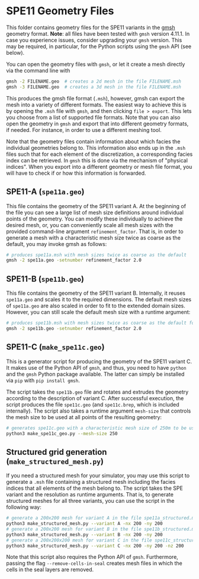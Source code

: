# SPE11 Geometry Files

This folder contains geometry files for the SPE11 variants in the [gmsh](https://gmsh.info/) geometry format.
__Note__: all files have been tested with `gmsh` version 4.11.1. In case you experience issues, consider upgrading
your `gmsh` version. This may be required, in particular, for the Python scripts using the `gmsh` API (see below).


You can open the geometry files with `gmsh`, or let it create a mesh directly via the command line with

```bash
gmsh -2 FILENAME.geo  # creates a 2d mesh in the file FILENAME.msh
gmsh -3 FILENAME.geo  # creates a 3d mesh in the file FILENAME.msh
```

This produces the gmsh file format (`.msh`), however, gmsh can export the mesh into a variety of different formats.
The easiest way to achieve this is by opening the `.msh` file with `gmsh`, and then clicking `file > export`. This
lets you choose from a list of supported file formats. Note that you can also open the geometry in `gmsh` and export
that into different geometry formats, if needed. For instance, in order to use a different meshing tool.

Note that the geometry files contain information about which facies the individual geometries belong to. This information
also ends up in the `.msh` files such that for each element of the discretization, a corresponding facies index can be
retrieved. In `gmsh` this is done via the mechanism of "physical indices". When you export into a different geometry or
mesh file format, you will have to check if or how this information is forwarded.

## SPE11-A (`spe11a.geo`)

This file contains the geometry of the SPE11 variant A. At the beginning of the file you can see a large list of mesh size
definitions around individual points of the geometry. You can modify these individually to achieve the desired mesh,
or, you can conveniently scale all mesh sizes with the provided command-line argument `refinement_factor`. That is, in
order to generate a mesh with a characteristic mesh size twice as coarse as the default, you may invoke gmsh as follows:

```bash
# produces spe11a.msh with mesh sizes twice as coarse as the default
gmsh -2 spe11a.geo -setnumber refinement_factor 2.0
```

## SPE11-B (`spe11b.geo`)

This file contains the geometry of the SPE11 variant B. Internally, it reuses `spe11a.geo` and scales it to the required
dimensions. The default mesh sizes of `spe11a.geo` are also scaled in order to fit to the extended domain sizes. However,
you can still scale the default mesh size with a runtime argument:

```bash
# produces spe11b.msh with mesh sizes twice as coarse as the default for variant B
gmsh -2 spe11b.geo -setnumber refinement_factor 2.0
```

## SPE11-C (`make_spe11c.geo`)

This is a generator script for producing the geometry of the SPE11 variant C. It makes use of the Python API of `gmsh`, and thus,
you need to have `python` and the `gmsh` Python package available. The latter can simply be installed via `pip` with
`pip install gmsh`.

The script takes the `spe11b.geo` file and rotates and extrudes the geometry according to the description of variant C. After
successful execution, the script produces the file `spe11c.geo` (and `spe11c.brep`, which is included internally).
The script also takes a runtime argument `mesh-size` that controls the mesh size to be used at all points of the resulting geometry:

```bash
# generates spe11c.geo with a characteristic mesh size of 250m to be used around all points
python3 make_spe11c_geo.py --mesh-size 250
```


## Structured grid generation (`make_structured_mesh.py`)

If you need a structured mesh for your simulator, you may use this script to generate a `.msh` file containing a structured mesh
including the facies indices that all elements of the mesh belong to. The script takes the SPE variant and the resolution as
runtime arguments. That is, to generate structured meshes for all three variants, you can use the script in the following way:

```bash
# generate a 200x200 mesh for variant A in the file spe11a_structured.msh
python3 make_structured_mesh.py --variant A -nx 200 -ny 200
# generate a 200x200 mesh for variant B in the file spe11b_structured.msh
python3 make_structured_mesh.py --variant B -nx 200 -ny 200
# generate a 200x200x200 mesh for variant C in the file spe11c_structured.msh
python3 make_structured_mesh.py --variant C -nx 200 -ny 200 -nz 200
```

Note that this script also requires the Python API of `gmsh`. Furthermore, passing the flag `--remove-cells-in-seal` creates
mesh files in which the cells in the seal layers are removed.
